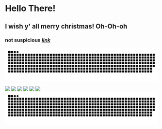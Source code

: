 # Hello There!

## I wish y' all merry christmas! Oh-Oh-oh

### not suspicious <a href="https://www.youtube.com/watch?v=aAkMkVFwAoo" target="_blank">*link*</a>


![Snake animation](https://github.com/TMHCA/TMHCA/blob/output/github-contribution-grid-snake-dark.svg)

<div>
  <img src="https://media.giphy.com/media/54Vj1kxvgyF4k/giphy.gif" width="100"/>
  <img src="https://media.giphy.com/media/10ECejNtM1GyRy/giphy.gif" width="100"/>
  <img src="https://media.giphy.com/media/oBQZIgNobc7ewVWvCd/giphy-downsized-large.gif" width="100"/>
  <img src="https://media.giphy.com/media/9C1nyePnovqlpEYFMD/giphy.gif" width="100"/>
  <img src="https://media.giphy.com/media/8FUmlOoL72HB3rR7wm/giphy.gif" width="100"/>
  <img src="https://j.gifs.com/wjxw1M.gif" width="100"/>
</div>
<picture>
  <source media="(prefers-color-scheme: dark)" srcset="[github-snake-dark.svg](https://github.com/TMHCA/TMHCA/blob/output/github-contribution-grid-snake-dark.svg)" />
  <source media="(prefers-color-scheme: light)" srcset="[github-snake.svg](https://github.com/TMHCA/TMHCA/blob/output/github-contribution-grid-snake.svg)" />
  <img alt="github-snake" src="https://github.com/TMHCA/TMHCA/blob/output/github-contribution-grid-snake.svg" />
</picture>
